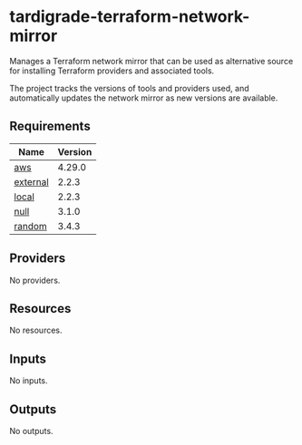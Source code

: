# tardigrade-terraform-network-mirror

Manages a Terraform network mirror that can be used as alternative source for installing Terraform providers and associated tools.  

The project tracks the versions of tools and providers used, and automatically updates the network mirror as new versions are available.


<!-- BEGIN TFDOCS -->
## Requirements

| Name | Version |
|------|---------|
| <a name="requirement_aws"></a> [aws](#requirement\_aws) | 4.29.0 |
| <a name="requirement_external"></a> [external](#requirement\_external) | 2.2.3 |
| <a name="requirement_local"></a> [local](#requirement\_local) | 2.2.3 |
| <a name="requirement_null"></a> [null](#requirement\_null) | 3.1.0 |
| <a name="requirement_random"></a> [random](#requirement\_random) | 3.4.3 |

## Providers

No providers.

## Resources

No resources.

## Inputs

No inputs.

## Outputs

No outputs.

<!-- END TFDOCS -->
